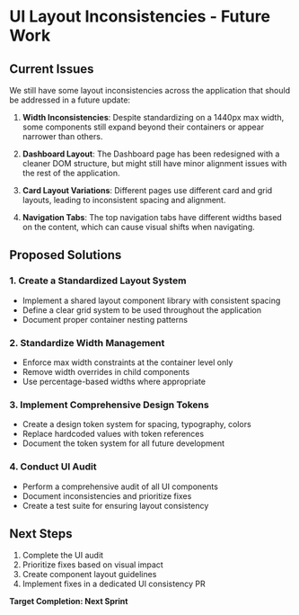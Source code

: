 # UI Layout Inconsistencies - Future Work

## Current Issues

We still have some layout inconsistencies across the application that should be addressed in a future update:

1. **Width Inconsistencies**: Despite standardizing on a 1440px max width, some components still expand beyond their containers or appear narrower than others.

2. **Dashboard Layout**: The Dashboard page has been redesigned with a cleaner DOM structure, but might still have minor alignment issues with the rest of the application.

3. **Card Layout Variations**: Different pages use different card and grid layouts, leading to inconsistent spacing and alignment.

4. **Navigation Tabs**: The top navigation tabs have different widths based on the content, which can cause visual shifts when navigating.

## Proposed Solutions

### 1. Create a Standardized Layout System

- Implement a shared layout component library with consistent spacing
- Define a clear grid system to be used throughout the application
- Document proper container nesting patterns

### 2. Standardize Width Management

- Enforce max width constraints at the container level only
- Remove width overrides in child components
- Use percentage-based widths where appropriate

### 3. Implement Comprehensive Design Tokens

- Create a design token system for spacing, typography, colors
- Replace hardcoded values with token references
- Document the token system for all future development

### 4. Conduct UI Audit

- Perform a comprehensive audit of all UI components
- Document inconsistencies and prioritize fixes
- Create a test suite for ensuring layout consistency

## Next Steps

1. Complete the UI audit
2. Prioritize fixes based on visual impact
3. Create component layout guidelines
4. Implement fixes in a dedicated UI consistency PR

**Target Completion: Next Sprint**